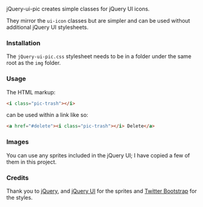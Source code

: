 jQuery-ui-pic creates simple classes for jQuery UI icons.

They mirror the ```ui-icon``` classes but are simpler and can be used without additional jQuery UI stylesheets.

### Installation

The ```jQuery-ui-pic.css``` stylesheet needs to be in a folder under the same root as the ```img``` folder.

### Usage

The HTML markup:

```html
<i class="pic-trash"></i>
```

can be used within a link like so:

```html
<a href="#delete"><i class="pic-trash"></i> Delete</a>
```

### Images

You can use any sprites included in the jQuery UI; I have copied a few of them in this project.

### Credits

Thank you to [jQuery](http://jquery.com/), and [jQuery UI](http://jqueryui.com/) for the sprites and [Twitter Bootstrap](http://twitter.github.com/bootstrap/) for the styles.